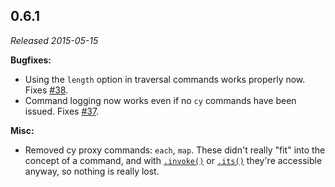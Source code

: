 ## 0.6.1

_Released 2015-05-15_

**Bugfixes:**

- Using the `length` option in traversal commands works properly now. Fixes
  [#38](https://github.com/cypress-io/cypress/issues/38).
- Command logging now works even if no `cy` commands have been issued. Fixes
  [#37](https://github.com/cypress-io/cypress/issues/37).

**Misc:**

- Removed cy proxy commands: `each`, `map`. These didn't really "fit" into the
  concept of a command, and with [`.invoke()`](/api/commands/invoke) or
  [`.its()`](/api/commands/its) they're accessible anyway, so nothing is really
  lost.
